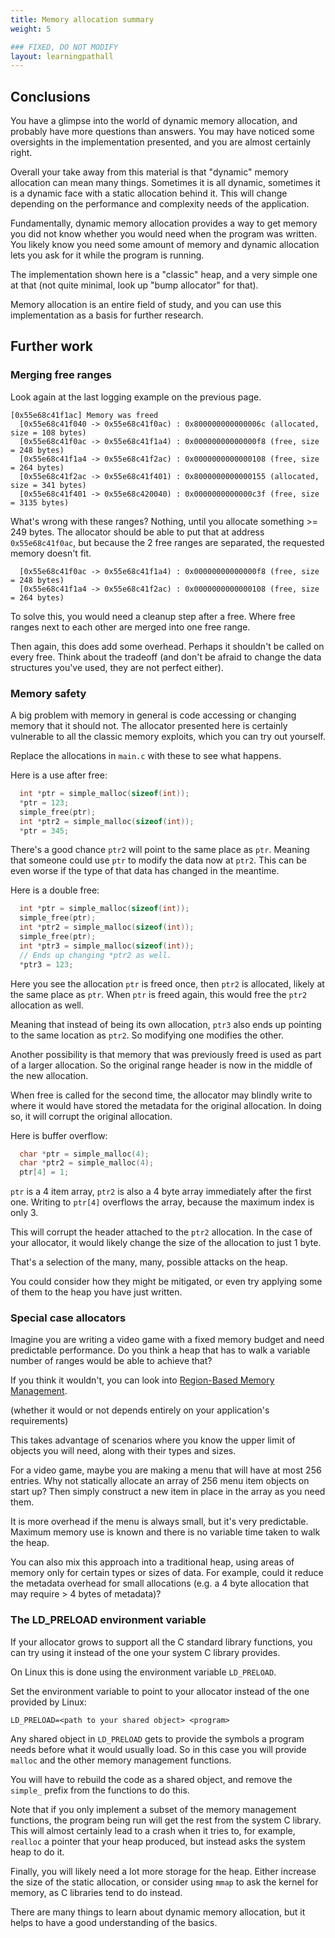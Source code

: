```yaml
---
title: Memory allocation summary
weight: 5

### FIXED, DO NOT MODIFY
layout: learningpathall
---
```


## Conclusions

You have a glimpse into the world of dynamic memory allocation, and
probably have more questions than answers. You may have noticed some oversights
in the implementation presented, and you are almost certainly right. 

Overall your take away from this material is that "dynamic" memory allocation
can mean many things. Sometimes it is all dynamic, sometimes it is a dynamic
face with a static allocation behind it. This will change depending on the
performance and complexity needs of the application.

Fundamentally, dynamic memory allocation provides a way to get memory you 
did not know whether you would
need when the program was written. You likely know you need some amount
of memory and dynamic allocation lets you ask for it while the program is running.

The implementation shown here is a "classic" heap, and a very simple one at that
(not quite minimal, look up "bump allocator" for that).

Memory allocation is an entire field of study, and you can use this implementation
as a basis for further research.

## Further work

### Merging free ranges

Look again at the last logging example on the previous page.

```text
[0x55e68c41f1ac] Memory was freed
  [0x55e68c41f040 -> 0x55e68c41f0ac) : 0x800000000000006c (allocated, size = 108 bytes)
  [0x55e68c41f0ac -> 0x55e68c41f1a4) : 0x00000000000000f8 (free, size = 248 bytes)
  [0x55e68c41f1a4 -> 0x55e68c41f2ac) : 0x0000000000000108 (free, size = 264 bytes)
  [0x55e68c41f2ac -> 0x55e68c41f401) : 0x8000000000000155 (allocated, size = 341 bytes)
  [0x55e68c41f401 -> 0x55e68c420040) : 0x0000000000000c3f (free, size = 3135 bytes)
```

What's wrong with these ranges? Nothing, until you allocate something >= 249
bytes. The allocator should be able to put that at address `0x55e68c41f0ac`, but because
the 2 free ranges are separated, the requested memory doesn't fit. 

```text
  [0x55e68c41f0ac -> 0x55e68c41f1a4) : 0x00000000000000f8 (free, size = 248 bytes)
  [0x55e68c41f1a4 -> 0x55e68c41f2ac) : 0x0000000000000108 (free, size = 264 bytes)
```

To solve this, you would need a cleanup step after a free. Where
free ranges next to each other are merged into one free range.

Then again, this does add some overhead. Perhaps it shouldn't be called on every
free. Think about the tradeoff (and don't be afraid to change the data
structures you've used, they are not perfect either).

### Memory safety 

A big problem with memory in general is code accessing or changing memory that
it should not. The allocator presented here is certainly vulnerable to all the
classic memory exploits, which you can try out yourself.

Replace the allocations in `main.c` with these to see what happens.

Here is a use after free:

```C
  int *ptr = simple_malloc(sizeof(int));
  *ptr = 123;
  simple_free(ptr);
  int *ptr2 = simple_malloc(sizeof(int));
  *ptr = 345;
```

There's a good chance `ptr2` will point to the same place as `ptr`. Meaning that
someone could use `ptr` to modify the data now at `ptr2`. This can be even worse
if the type of that data has changed in the meantime.

Here is a double free:

```C
  int *ptr = simple_malloc(sizeof(int));
  simple_free(ptr);
  int *ptr2 = simple_malloc(sizeof(int));
  simple_free(ptr);
  int *ptr3 = simple_malloc(sizeof(int));
  // Ends up changing *ptr2 as well.
  *ptr3 = 123;
```

Here you see the allocation `ptr` is freed once, then `ptr2` is allocated, likely
at the same place as `ptr`. When `ptr` is freed again, this would free the `ptr2`
allocation as well.

Meaning that instead of being its own allocation, `ptr3` also ends up pointing
to the same location as `ptr2`. So modifying one modifies the other.

Another possibility is that memory that was previously freed is used as part of
a larger allocation. So the original range header is now in the middle of the
new allocation.

When free is called for the second time, the allocator may blindly write to where
it would have stored the metadata for the original allocation. In doing so, it will
corrupt the original allocation.

Here is buffer overflow:

```C
  char *ptr = simple_malloc(4);
  char *ptr2 = simple_malloc(4);
  ptr[4] = 1;
```

`ptr` is a 4 item array, `ptr2` is also a 4 byte array immediately after the
first one. Writing to `ptr[4]` overflows the array, because the maximum index
is only 3.

This will corrupt the header attached to the `ptr2` allocation. In the case
of your allocator, it would likely change the size of the allocation to just 1
byte.

That's a selection of the many, many, possible attacks on the heap.

You could consider how they might be mitigated, or even try applying some of
them to the heap you have just written.

### Special case allocators

Imagine you are writing a video game with a fixed memory budget and need
predictable performance. Do you think a heap that has to walk a variable number
of ranges would be able to achieve that?

If you think it wouldn't, you can look into
[Region-Based Memory Management](https://en.wikipedia.org/wiki/Region-based_memory_management).

(whether it would or not depends entirely on your application's requirements)

This takes advantage of scenarios where you know the upper limit of objects you
will need, along with their types and sizes.

For a video game, maybe you are making a menu that will have at most 256
entries. Why not statically allocate an array of 256 menu item objects on start
up? Then simply construct a new item in place in the array as you need them.

It is more overhead if the menu is always small, but it's very predictable.
Maximum memory use is known and there is no variable time taken to walk the heap.

You can also mix this approach into a traditional heap, using areas of memory
only for certain types or sizes of data. For example, could it reduce the metadata
overhead for small allocations (e.g. a 4 byte allocation that may require > 4 bytes of
metadata)?

### The LD_PRELOAD environment variable

If your allocator grows to support all the C standard library functions, you
can try using it instead of the one your system C library provides.

On Linux this is done using the environment variable `LD_PRELOAD`.

Set the environment variable to point to your allocator instead of the one provided by Linux:

```
LD_PRELOAD=<path to your shared object> <program>
```

Any shared object in `LD_PRELOAD` gets to provide the symbols a program needs
before what it would usually load. So in this case you will provide `malloc`
and the other memory management functions.

You will have to rebuild the code as a shared object, and remove the `simple_`
prefix from the functions to do this.

Note that if you only implement a subset of the memory management functions,
the program being run will get the rest from the system C library. This will
almost certainly lead to a crash when it tries to, for example, `realloc` a
pointer that your heap produced, but instead asks the system heap to do it.

Finally, you will likely need a lot more storage for the heap. Either increase
the size of the static allocation, or consider using `mmap` to ask the kernel
for memory, as C libraries tend to do instead.

There are many things to learn about dynamic memory allocation, but it helps
to have a good understanding of the basics. 